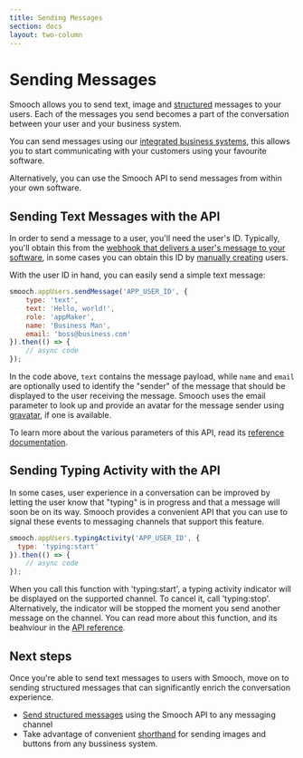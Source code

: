 ```yaml
---
title: Sending Messages
section: docs
layout: two-column
---
```


# Sending Messages

Smooch allows you to send text, image and [structured](/docs/structured-messages/) messages to your users. Each of the messages you send becomes a part of the conversation between your user and your business system.

You can send messages using our [integrated business systems](https://app.smooch.io/integrations/categories/business-systems), this allows you to start communicating with your customers using your favourite software.

Alternatively, you can use the Smooch API to send messages from within your own software.

## Sending Text Messages with the API

In order to send a message to a user, you'll need the user's ID. Typically, you'll obtain this from the [webhook that delivers a user's message to your software](/docs/receiving-messages), in some cases you can obtain this ID by [manually creating](/docs/creating-users) users.

With the user ID in hand, you can easily send a simple text message:

```javascript
smooch.appUsers.sendMessage('APP_USER_ID', {
    type: 'text',
    text: 'Hello, world!',
    role: 'appMaker',
    name: 'Business Man',
    email: 'boss@business.com'
}).then(() => {
    // async code
});
```

In the code above, `text` contains the message payload, while `name` and `email` are optionally used to identify the "sender" of the message that should be displayed to the user receiving the message. Smooch uses the email parameter to look up and provide an avatar for the message sender using [gravatar](http://gravatar.com), if one is available.

To learn more about the various parameters of this API, read its [reference documentation](http://docs.smooch.io/rest/#post-message).

## Sending Typing Activity with the API

In some cases, user experience in a conversation can be improved by letting the user know that "typing" is in progress and that a message will soon be on its way. Smooch provides a convenient API that you can use to signal these events to messaging channels that support this feature.

```javascript
smooch.appUsers.typingActivity('APP_USER_ID', {
  type: 'typing:start'
}).then(() => {
    // async code
});
```

When you call this function with 'typing:start', a typing activity indicator will be displayed on the supported channel. To cancel it, call 'typing:stop'. Alternatively, the indicator will be stopped the moment you send another message on the channel. You can read more about this function, and its beahviour in the [API reference](http://docs.smooch.io/rest/#typing-activity).

## Next steps

Once you're able to send text messages to users with Smooch, move on to sending structured messages that can significantly enrich the conversation experience.

 * [Send structured messages](/docs/structured-messages/) using the Smooch API to any messaging channel
 * Take advantage of convenient [shorthand](/docs/sending-images-and-buttons-shorthand) for sending images and buttons from any bussiness system.

